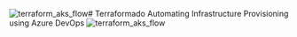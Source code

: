 ![terraform_aks_flow](https://github.com/user-attachments/assets/c3bc69e2-919e-4955-8ee1-33f4a926daf1)# Terraformado
Automating Infrastructure Provisioning using Azure DevOps
![terraform_aks_flow](https://github.com/user-attachments/assets/a3a32ec9-14c8-4721-a57a-188815749e20)
